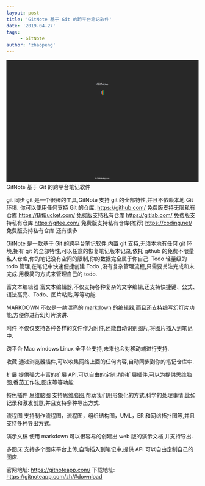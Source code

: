 ```yaml
---
layout: post
title: 'GitNote 基于 Git 的跨平台笔记软件'
date: '2019-04-27'
tags:
     - GitNote
author: 'zhaopeng'
---
```

![title](https://raw.githubusercontent.com/yoogg/git-images/master/gitnote/2019/04/27/20190427150304github-1556350065362.png)
GitNote 基于 Git 的跨平台笔记软件

git 同步
git 是一个很棒的工具,GitNote 支持 git 的全部特性,并且不依赖本地 Git 环境. 你可以使用任何支持 Git 的仓库.
https://github.com/ 免费版支持无限私有仓库
https://BitBucket.com/ 免费版支持私有仓库
https://gitlab.com/ 免费版支持私有仓库
https://gitee.com/ 免费版支持私有仓库(推荐)
https://coding.net/ 免费版支持私有仓库
还有很多

GitNote 是一款基于 Git 的跨平台笔记软件,内置 git 支持,无须本地有任何 git 环境,拥有 git 的全部特性,可以任意的恢复笔记版本记录,依托 github 的免费不限量私人仓库,你的笔记没有空间的限制,你的数据完全属于你自己.
Todo
轻量级的 todo 管理,在笔记中快速便捷创建 Todo ,没有复杂管理流程,只需要关注完成和未完成.用极简的方式来管理自己的 todo.

富文本编辑器
富文本编辑器,不仅支持各种复杂的文字编辑,还支持快捷键、公式、语法高亮、Todo、图片粘贴,等等功能.

MARKDOWN
不仅是一款漂亮的 markdown 的编辑器,而且还支持编写幻灯片功能,方便你进行幻灯片演讲.

附件
不仅仅支持各种各样的文件作为附件,还能自动识别图片,将图片插入到笔记中.

跨平台
Mac windows Linux 全平台支持,未来也会对移动端进行支持.

收藏
通过浏览器插件,可以收集网络上面的任何内容,自动同步到你的笔记仓库中.

扩展
提供强大丰富的扩展 API,可以自由的定制功能扩展插件,可以为提供思维脑图,番茄工作法,图床等等功能

特色插件
思维脑图
支持思维脑图,帮助我们用形象化的方式,科学的处理事情,比如记录和激发创意,并且支持多种导出方式.

流程图
支持制作流程图，流程图，组织结构图，UML，ER 和网络拓扑图等,并且支持多种导出方式.

演示文稿
使用 markdown 可以很容易的创建出 web 版的演示文档,并支持导出.

多图床
支持多个图床平台上传,自动插入到笔记中,提供 API 可以自由定制自己的图床.

官网地址:
https://gitnoteapp.com/
下载地址:
https://gitnoteapp.com/zh/#download